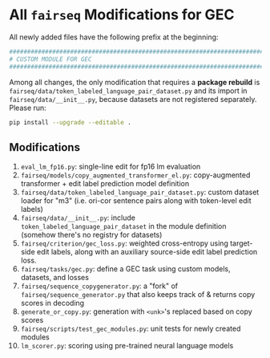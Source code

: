 # All `fairseq` Modifications for GEC

All newly added files have the following prefix at the beginning:
```python
###############################################################################
# CUSTOM MODULE FOR GEC
###############################################################################
```

Among all changes, the only modification that requires a **package rebuild** is
`fairseq/data/token_labeled_language_pair_dataset.py` and its import in 
`fairseq/data/__init__.py`, because datasets are not registered separately. 
Please run:
```bash
pip install --upgrade --editable .
```

## Modifications

1. `eval_lm_fp16.py`: single-line edit for fp16 lm evaluation
2. `fairseq/models/copy_augmented_transformer_el.py`: copy-augmented transformer + edit label prediction model definition
3. `fairseq/data/token_labeled_language_pair_dataset.py`: custom dataset loader for "m3" (i.e. ori-cor sentence pairs along with token-level edit labels)
4. `fairseq/data/__init__.py`: include `token_labeled_language_pair_dataset` in the module definition (somehow there's no registry for datasets)
5. `fairseq/criterion/gec_loss.py`: weighted cross-entropy using target-side edit labels, along with an auxiliary source-side edit label prediction loss.
6. `fairseq/tasks/gec.py`: define a GEC task using custom models, datasets, and losses
7. `fairseq/sequence_copygenerator.py`: a "fork" of `fairseq/sequence_generator.py` that also keeps track of & returns copy scores in decoding
8. `generate_or_copy.py`: generation with `<unk>`'s replaced based on copy scores
9. `fairseq/scripts/test_gec_modules.py`: unit tests for newly created modules
10. `lm_scorer.py`: scoring using pre-trained neural language models 
